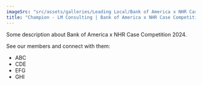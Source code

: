 ```yaml
---
imageSrc: "src/assets/galleries/Leading Local/Bank of America x NHR Case Competition 2024.png"
title: "Champion - LM Consulting | Bank of America x NHR Case Competition 2024"
---
```

Some description about Bank of America x NHR Case Competition 2024. 

See our members and connect with them:
 - ABC
 - CDE
 - EFG
 - GHI